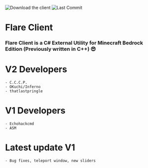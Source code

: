 ![Download the client](https://img.shields.io/badge/download-client-brightgreen?style=for-the-badge "Download the client")
![Last Commit](https://img.shields.io/github/last-commit/ElectronDevs/Flare-Client-v2?style=for-the-badge)

# Flare Client
### **Flare Client is a C# External Utility for Minecraft Bedrock Edition (Previously written in C++) :sunglasses:** 


# V2 Developers
```
- C.C.C.P.
- OKuchi/Inferno
- thatlastpringle
```

# V1 Developers
```
- Echohackcmd
- ASM
```

# Latest update V1
```
- Bug fixes, teleport window, new sliders
```

